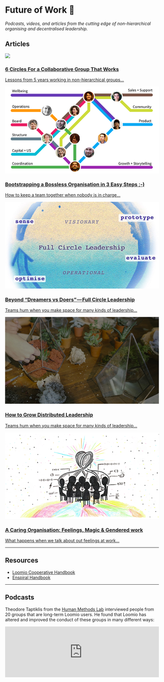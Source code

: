 # Future of Work 🚀

*Podcasts, videos, and articles from the cutting edge of non-hierarchical organising and decentralised leadership.*

## Articles



<a href="six_circles.html">
  <div class="media-tile">
    <img src="https://i.imgur.com/w6JzH1k.png">
    <h3>6 Circles For a Collaborative Group That Works</h3>
    <p>Lessons from 5 years working in non-hierarchical groups...</p>
  </div>
</a>

<a href="https://medium.com/enspiral-tales/bootstrapping-a-bossless-organisation-in-3-easy-steps-afc653e8f5e6#.wdnoa4f4x">
  <div class="media-tile">
    <img src="img/bootstrapping-bossless-organisation.png">
    <h3>Bootstrapping a Bossless Organisation in 3 Easy Steps ;-)</h3>
    <p>How to keep a team together when nobody is in charge...</p>
  </div>
</a>

<a href="https://medium.com/enspiral-tales/beyond-dreamers-vs-doers-full-circle-leadership-869557da1248#.4h7ilp3w4">
  <div class="media-tile">
    <img src="img/full-circle-leadership.jpeg">
    <h3>Beyond “Dreamers vs Doers” — Full Circle Leadership</h3>
    <p>Teams hum when you make space for many kinds of leadership...</p>
  </div>
</a>

<a href="https://medium.com/enspiral-tales/how-to-grow-distributed-leadership-7f6b25f0361c">
  <div class="media-tile">
    <img src="img/grow-distributed-leadership.jpeg">
    <h3>How to Grow Distributed Leadership</h3>
    <p>Teams hum when you make space for many kinds of leadership...</p>
  </div>
</a>

<a href="https://medium.com/enspiral-tales/a-caring-organisation-5319f81c420f#.sqwbtbqwt">
  <div class="media-tile">
    <img src="img/a-caring-organisation.png">
    <h3>A Caring Organisation: Feelings, Magic & Gendered work</h3>
    <p>What happens when we talk about out feelings at work...</p>
  </div>
</a>

---

## Resources

* [Loomio Cooperative Handbook](http://loomio.coop)
* [Enspiral Handbook](http://handbook.enspiral.com)

---

## Podcasts

Theodore Taptiklis from the [Human Methods Lab](https://humanmethodslab.org/) interviewed people from 20 groups that are long-term Loomio users. He found that Loomio has altered and improved the conduct of these groups in many different ways:

<iframe width="100%" height="166" scrolling="no" frameborder="no" src="https://w.soundcloud.com/player/?url=https%3A//api.soundcloud.com/tracks/237611556&amp;color=ff5500"></iframe>